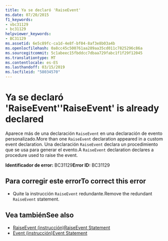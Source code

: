 ```yaml
---
title: Ya se declaró 'RaiseEvent'
ms.date: 07/20/2015
f1_keywords:
- vbc31129
- bc31129
helpviewer_keywords:
- BC31129
ms.assetid: 6e5c89fc-ca1d-4e8f-bf04-8af3e8b03a4b
ms.openlocfilehash: 0a8cc45c500761aa289aa35cd011c7825296c86a
ms.sourcegitcommit: 5c1abeec15fbddcc7dbaa729fabc1f1f29f12045
ms.translationtype: MT
ms.contentlocale: es-ES
ms.lasthandoff: 03/15/2019
ms.locfileid: "58034570"
---
```

# <a name="raiseevent-is-already-declared"></a><span data-ttu-id="71463-102">Ya se declaró 'RaiseEvent'</span><span class="sxs-lookup"><span data-stu-id="71463-102">'RaiseEvent' is already declared</span></span>
<span data-ttu-id="71463-103">Aparece más de una declaración `RaiseEvent` en una declaración de evento personalizado.</span><span class="sxs-lookup"><span data-stu-id="71463-103">More than one `RaiseEvent` declaration appeared in a custom event declaration.</span></span> <span data-ttu-id="71463-104">Una declaración `RaiseEvent` declara un procedimiento que se usa para generar el evento.</span><span class="sxs-lookup"><span data-stu-id="71463-104">A `RaiseEvent` declaration declares a procedure used to raise the event.</span></span>  
  
 <span data-ttu-id="71463-105">**Identificador de error:** BC31129</span><span class="sxs-lookup"><span data-stu-id="71463-105">**Error ID:** BC31129</span></span>  
  
## <a name="to-correct-this-error"></a><span data-ttu-id="71463-106">Para corregir este error</span><span class="sxs-lookup"><span data-stu-id="71463-106">To correct this error</span></span>  
  
-   <span data-ttu-id="71463-107">Quite la instrucción `RaiseEvent` redundante.</span><span class="sxs-lookup"><span data-stu-id="71463-107">Remove the redundant `RaiseEvent` statement.</span></span>  
  
## <a name="see-also"></a><span data-ttu-id="71463-108">Vea también</span><span class="sxs-lookup"><span data-stu-id="71463-108">See also</span></span>

- [<span data-ttu-id="71463-109">RaiseEvent (instrucción)</span><span class="sxs-lookup"><span data-stu-id="71463-109">RaiseEvent Statement</span></span>](../../visual-basic/language-reference/statements/raiseevent-statement.md)
- [<span data-ttu-id="71463-110">Event (instrucción)</span><span class="sxs-lookup"><span data-stu-id="71463-110">Event Statement</span></span>](../../visual-basic/language-reference/statements/event-statement.md)

